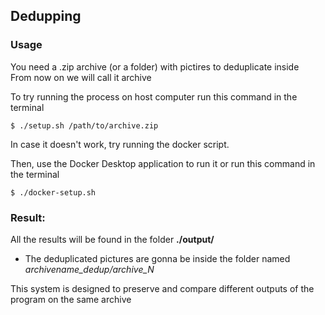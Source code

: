 ## Dedupping

### Usage

You need a .zip archive (or a folder) with pictires to deduplicate inside  
From now on we will call it archive

To try running the process on host computer run this command in the terminal

```shell
$ ./setup.sh /path/to/archive.zip
```

In case it doesn't work, try running the docker script.

Then, use the Docker Desktop application to run it or run this command in the terminal
```shell
$ ./docker-setup.sh
```

### Result:

All the results will be found in the folder **./output/**

- The deduplicated pictures are gonna be inside the folder named *archivename_dedup/archive_N*

This system is designed to preserve and compare different outputs of the program on the same archive
